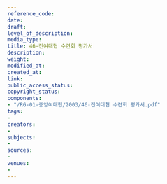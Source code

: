 ```yaml
---
reference_code: 
date: 
draft: 
level_of_description: 
media_type: 
title: 46-전여대협 수련회 평가서
description: 
weight: 
modified_at: 
created_at: 
link: 
public_access_status: 
copyright_status: 
components:
- "/RG-01-중앙여대협/2003/46-전여대협 수련회 평가서.pdf"
tags:
- 
creators:
- 
subjects:
- 
sources:
- 
venues:
- 
---
```

